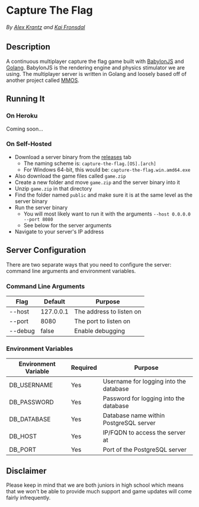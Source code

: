# Capture The Flag
###### By [Alex Krantz](https://github.com/akrantz01) and [Kai Fronsdal](https://github.com/kaifronsdal)

## Description
A continuous multiplayer capture the flag game built with [BabylonJS](https://github.com/BabylonJS/Babylon.js) and [Golang](https://golang.org). BabylonJS is the rendering engine and physics stimulator we are using. The multiplayer server is written in Golang and loosely based off of another project called [MMOS](https://github.com/akrantz01/mmos).

## Running It
### On Heroku
Coming soon...

### On Self-Hosted
* Download a server binary from the [releases](https://github.com/akrantz01/capture-the-flag/releases) tab
  * The naming scheme is: `capture-the-flag.[OS].[arch]`
  * For Windows 64-bit, this would be: `capture-the-flag.win.amd64.exe`
* Also download the game files called `game.zip`
* Create a new folder and move `game.zip` and the server binary into it
* Unzip `game.zip` in that directory
* Find the folder named `public` and make sure it is at the same level as the server binary
* Run the server binary
    * You will most likely want to run it with the arguments `--host 0.0.0.0 --port 8080`
    * See below for the server arguments
* Navigate to your server's IP address

## Server Configuration
There are two separate ways that you need to configure the server: command line arguments and environment variables.

### Command Line Arguments
| Flag    | Default   | Purpose                  |
|---------|-----------|--------------------------|
| --host  | 127.0.0.1 | The address to listen on |
| --port  | 8080      | The port to listen on    |
| --debug | false     | Enable debugging         |

### Environment Variables

| Environment Variable | Required | Purpose                                |
|----------------------|----------|----------------------------------------|
| DB_USERNAME          | Yes      | Username for logging into the database |
| DB_PASSWORD          | Yes      | Password for logging into the database |
| DB_DATABASE          | Yes      | Database name within PostgreSQL server |
| DB_HOST              | Yes      | IP/FQDN to access the server at        |
| DB_PORT              | Yes      | Port of the PostgreSQL server          |

## Disclaimer
Please keep in mind that we are both juniors in high school which means that we won't be able to provide much support and game updates will come fairly infrequently.
